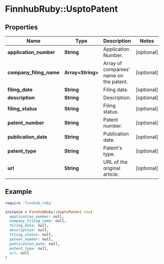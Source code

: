 # FinnhubRuby::UsptoPatent

## Properties

| Name | Type | Description | Notes |
| ---- | ---- | ----------- | ----- |
| **application_number** | **String** | Application Number. | [optional] |
| **company_filing_name** | **Array&lt;String&gt;** | Array of companies&#39; name on the patent. | [optional] |
| **filing_date** | **String** | Filing date. | [optional] |
| **description** | **String** | Description. | [optional] |
| **filing_status** | **String** | Filing status. | [optional] |
| **patent_number** | **String** | Patent number. | [optional] |
| **publication_date** | **String** | Publication date. | [optional] |
| **patent_type** | **String** | Patent&#39;s type. | [optional] |
| **url** | **String** | URL of the original article. | [optional] |

## Example

```ruby
require 'finnhub_ruby'

instance = FinnhubRuby::UsptoPatent.new(
  application_number: null,
  company_filing_name: null,
  filing_date: null,
  description: null,
  filing_status: null,
  patent_number: null,
  publication_date: null,
  patent_type: null,
  url: null
)
```

